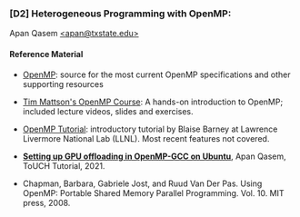 ### [D2] Heterogeneous Programming with OpenMP:  
Apan Qasem [\<apan@txstate.edu\>](apan@txstate.edu)


#### Reference Material 

* [OpenMP](http://www.openmp.org/): source for the most current OpenMP specifications and other
  supporting resources

* [Tim Mattson's OpenMP Course](https://youtube.com/playlist?list=PLLX-Q6B8xqZ8n8bwjGdzBJ25X2utwnoEG): A hands-on
  introduction to OpenMP; included lecture videos, slides and exercises. 
  
* [OpenMP Tutorial](https://hpc.llnl.gov/tuts/openMP): introductory tutorial by Blaise
  Barney at Lawrence Livermore National Lab (LLNL). Most recent features not covered. 

 * [**Setting up GPU offloading in OpenMP-GCC on Ubuntu**](resources/gpu_offloading.md), Apan Qasem,
   ToUCH Tutorial, 2021.

* Chapman, Barbara, Gabriele Jost, and Ruud Van Der Pas. Using OpenMP: Portable Shared Memory
  Parallel Programming. Vol. 10. MIT press, 2008.



